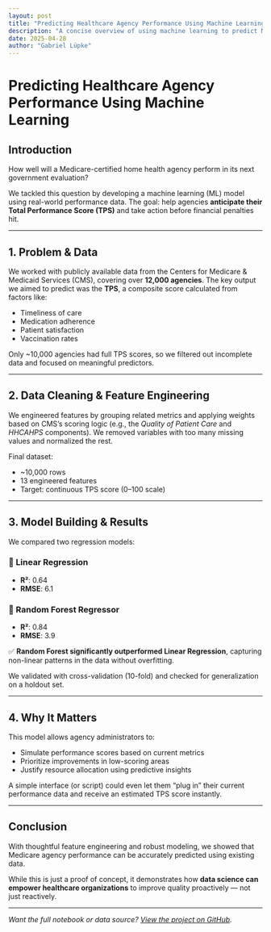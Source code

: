 ```yaml
---
layout: post
title: "Predicting Healthcare Agency Performance Using Machine Learning"
description: "A concise overview of using machine learning to predict Medicare agency performance scores with real-world data."
date: 2025-04-28
author: "Gabriel Lüpke"
---
```


# Predicting Healthcare Agency Performance Using Machine Learning

## Introduction

How well will a Medicare-certified home health agency perform in its next government evaluation?

We tackled this question by developing a machine learning (ML) model using real-world performance data. The goal: help agencies **anticipate their Total Performance Score (TPS)** and take action before financial penalties hit.

---

## 1. Problem & Data

We worked with publicly available data from the Centers for Medicare & Medicaid Services (CMS), covering over **12,000 agencies**. The key output we aimed to predict was the **TPS**, a composite score calculated from factors like:

- Timeliness of care
- Medication adherence
- Patient satisfaction
- Vaccination rates

Only ~10,000 agencies had full TPS scores, so we filtered out incomplete data and focused on meaningful predictors.

---

## 2. Data Cleaning & Feature Engineering

We engineered features by grouping related metrics and applying weights based on CMS’s scoring logic (e.g., the *Quality of Patient Care* and *HHCAHPS* components). We removed variables with too many missing values and normalized the rest.

Final dataset:  
- ~10,000 rows  
- 13 engineered features  
- Target: continuous TPS score (0–100 scale)

---

## 3. Model Building & Results

We compared two regression models:

### 🔹 Linear Regression
- **R²**: 0.64  
- **RMSE**: 6.1

### 🔹 Random Forest Regressor
- **R²**: 0.84  
- **RMSE**: 3.9

✅ **Random Forest significantly outperformed Linear Regression**, capturing non-linear patterns in the data without overfitting.

We validated with cross-validation (10-fold) and checked for generalization on a holdout set.

---

## 4. Why It Matters

This model allows agency administrators to:

- Simulate performance scores based on current metrics
- Prioritize improvements in low-scoring areas
- Justify resource allocation using predictive insights

A simple interface (or script) could even let them “plug in” their current performance data and receive an estimated TPS score instantly.

---

## Conclusion

With thoughtful feature engineering and robust modeling, we showed that Medicare agency performance can be accurately predicted using existing data.

While this is just a proof of concept, it demonstrates how **data science can empower healthcare organizations** to improve quality proactively — not just reactively.

---

*Want the full notebook or data source? [View the project on GitHub](#).*
